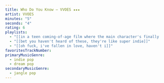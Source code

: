```yaml
---
title: Who Do You Know — VVOES ★★★
artist: VVOES
minutes: "5"
seconds: "4"
rating: 6
playlists:
  - "[[in a teen coming-of-age film where the main character's finally ready for the next chapter]]"
  - "[[bet you haven't heard of these, they're like super indie]]"
  - "[[oh fuck, i've fallen in love, haven't i]]"
favoritesTrackNumber:
primaryMusicGenre:
  - indie pop
  - dream pop
secondaryMusicGenre:
  - jangle pop
---
```

